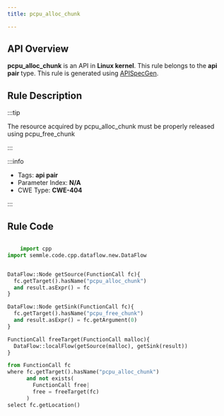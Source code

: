```yaml
---
title: pcpu_alloc_chunk

---
```



## API Overview
**pcpu_alloc_chunk** is an API in **Linux kernel**. This rule belongs to the **api pair** type. This rule is generated using [APISpecGen](../../tools/APISpecGen).
## Rule Description

:::tip

The resource acquired by pcpu_alloc_chunk must be properly released using pcpu_free_chunk

:::

:::info

- Tags: **api pair**
- Parameter Index: **N/A**
- CWE Type: **CWE-404**

:::

## Rule Code
```python

    import cpp
import semmle.code.cpp.dataflow.new.DataFlow


DataFlow::Node getSource(FunctionCall fc){
  fc.getTarget().hasName("pcpu_alloc_chunk")
  and result.asExpr() = fc
}

DataFlow::Node getSink(FunctionCall fc){
  fc.getTarget().hasName("pcpu_free_chunk")
  and result.asExpr() = fc.getArgument(0)
}

FunctionCall freeTarget(FunctionCall malloc){
  DataFlow::localFlow(getSource(malloc), getSink(result))
}

from FunctionCall fc
where fc.getTarget().hasName("pcpu_alloc_chunk")
      and not exists(
        FunctionCall free| 
        free = freeTarget(fc)
      )
select fc.getLocation()

    
```